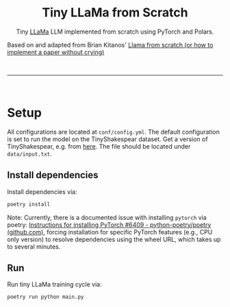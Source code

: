 <h1 align="center">Tiny LLaMa from Scratch</h1>

<div align="center">
Tiny <a href="https://arxiv.org/pdf/2302.13971.pdf">LLaMa</a> LLM implemented from scratch using PyTorch and Polars.
</div>

Based on and adapted from Brian Kitanos' [Llama from scratch (or how to implement a paper without crying)](https://blog.briankitano.com/llama-from-scratch/)

<br>

----

<br>

# Setup

All configurations are located at `conf/config.yml`. The default configuration is set to run the model on the TinyShakespear dataset. Get a version of TinyShakespear, e.g. from [here](https://github.com/karpathy/char-rnn/blob/master/data/tinyshakespeare/input.txt). The file should be located under `data/input.txt`.

## Install dependencies

Install dependencies via:

```bash
poetry install
```

Note:
Currently, there is a documented issue with installing `pytorch` via poetry: [Instructions for installing PyTorch #6409 - python-poetry/poetry (github.com)](https://github.com/python-poetry/poetry/issues/6409), forcing installation for specific PyTorch features (e.g., CPU only version) to resolve dependencies using the wheel URL, which takes up to several minutes.

## Run

Run tiny LLaMa training cycle via:

```bash
poetry run python main.py
```